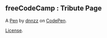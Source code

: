 freeCodeCamp : Tribute Page
---------------------------


A [Pen](https://codepen.io/dnnzz/pen/wvWzWBV) by [dnnzz](https://codepen.io/dnnzz) on [CodePen](https://codepen.io).

[License](https://codepen.io/dnnzz/pen/wvWzWBV/license).
